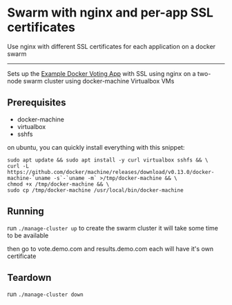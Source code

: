 # Swarm with nginx and per-app SSL certificates
Use nginx with different SSL certificates for each application on a docker swarm

---

Sets up the [Example Docker Voting App](https://github.com/dockersamples/example-voting-app) with SSL using nginx on a two-node swarm cluster using docker-machine Virtualbox VMs

## Prerequisites

 - docker-machine
 - virtualbox
 - sshfs

on ubuntu, you can quickly install everything with this snippet:
```
sudo apt update && sudo apt install -y curl virtualbox sshfs && \
curl -L https://github.com/docker/machine/releases/download/v0.13.0/docker-machine-`uname -s`-`uname -m` >/tmp/docker-machine && \
chmod +x /tmp/docker-machine && \
sudo cp /tmp/docker-machine /usr/local/bin/docker-machine
```

## Running

run `./manage-cluster up` to create the swarm cluster
it will take some time to be available

then go to vote.demo.com and results.demo.com
each will have it's own certificate

## Teardown

run `./manage-cluster down`
